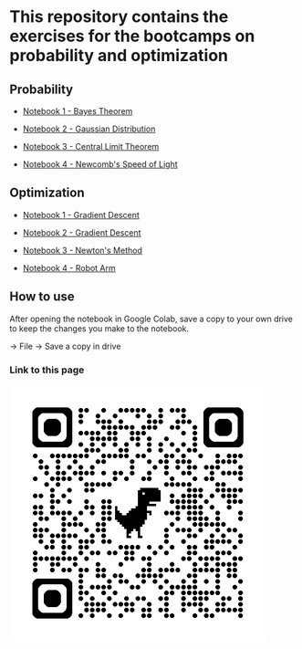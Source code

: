 # This repository contains the exercises for the bootcamps on probability and optimization

## Probability
- [Notebook 1 - Bayes Theorem](https://colab.research.google.com/github/aimi-lab/bootcamp_exercises/blob/main/probability_exercises/Probability_1_bayes_theorem.ipynb) 

- [Notebook 2 - Gaussian Distribution](https://colab.research.google.com/github/aimi-lab/bootcamp_exercises/blob/main/probability_exercises/Probability_1_bayes_theorem.ipynb) 

- [Notebook 3 - Central Limit Theorem](https://colab.research.google.com/github/aimi-lab/bootcamp_exercises/blob/main/probability_exercises/Probability_3_central_limit_theorem.ipynb)

- [Notebook 4 - Newcomb's Speed of Light](https://colab.research.google.com/github/aimi-lab/bootcamp_exercises/blob/main/probability_exercises/Probability_4_newcombs_speed_of_light.ipynb) 


## Optimization
- [Notebook 1 - Gradient Descent](https://colab.research.google.com/github/aimi-lab/bootcamp_exercises/blob/main/optimization_exercises/Optimization_1_gradient_descent.ipynb)

- [Notebook 2 - Gradient Descent](https://colab.research.google.com/github/aimi-lab/bootcamp_exercises/blob/main/optimization_exercises/Optimization_2_gradient_descent.ipynb)

- [Notebook 3 - Newton's Method](https://colab.research.google.com/github/aimi-lab/bootcamp_exercises/blob/main/optimization_exercises/Optimization_3_newton_method.ipynb)

- [Notebook 4 - Robot Arm](https://colab.research.google.com/github/aimi-lab/bootcamp_exercises/blob/main/optimization_exercises/Optimization_4_robot_arm.ipynb)



## How to use
After opening the notebook in Google Colab, save a copy to your own drive to keep the changes you make to the notebook.

&rarr; File &rarr; Save a copy in drive


### Link to this page
![qr_code](qrcode_github.com.png)